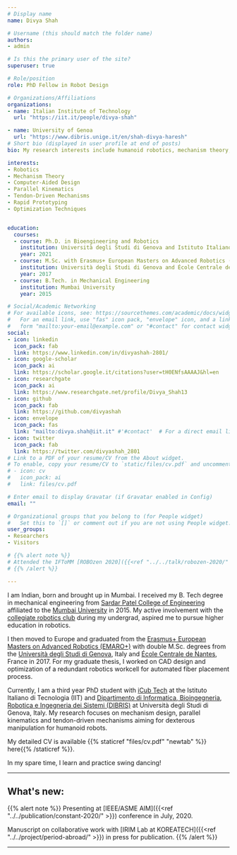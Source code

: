 ```yaml
---
# Display name
name: Divya Shah

# Username (this should match the folder name)
authors:
- admin

# Is this the primary user of the site?
superuser: true

# Role/position
role: PhD Fellow in Robot Design

# Organizations/Affiliations
organizations:
- name: Italian Institute of Technology
  url: "https://iit.it/people/divya-shah"

- name: University of Genoa
  url: "https://www.dibris.unige.it/en/shah-divya-haresh"
# Short bio (displayed in user profile at end of posts)
bio: My research interests include humanoid robotics, mechanism theory, parallel kinematics and computer-aided design.

interests:
- Robotics
- Mechanism Theory
- Computer-Aided Design
- Parallel Kinematics
- Tendon-Driven Mechanisms
- Rapid Prototyping
- Optimization Techniques


education:
  courses:
  - course: Ph.D. in Bioengineering and Robotics
    institution: Università degli Studi di Genova and Istituto Italiano di Tecnologia
    year: 2021
  - course: M.Sc. with Erasmus+ European Masters on Advanced Robotics (EMARO+)
    institution: Università degli Studi di Genova and École Centrale de Nantes
    year: 2017
  - course: B.Tech. in Mechanical Engineering
    institution: Mumbai University
    year: 2015

# Social/Academic Networking
# For available icons, see: https://sourcethemes.com/academic/docs/widgets/#icons
#   For an email link, use "fas" icon pack, "envelope" icon, and a link in the
#   form "mailto:your-email@example.com" or "#contact" for contact widget.
social:
- icon: linkedin
  icon_pack: fab
  link: https://www.linkedin.com/in/divyashah-2801/
- icon: google-scholar
  icon_pack: ai
  link: https://scholar.google.it/citations?user=tH0ENfsAAAAJ&hl=en
- icon: researchgate
  icon_pack: ai
  link: https://www.researchgate.net/profile/Divya_Shah13
- icon: github
  icon_pack: fab
  link: https://github.com/divyashah
- icon: envelope
  icon_pack: fas
  link: "mailto:divya.shah@iit.it" #'#contact'  # For a direct email link, use "mailto:test@example.org".
- icon: twitter
  icon_pack: fab
  link: https://twitter.com/divyashah_2801
# Link to a PDF of your resume/CV from the About widget.
# To enable, copy your resume/CV to `static/files/cv.pdf` and uncomment the lines below.  
# - icon: cv
#   icon_pack: ai
#   link: files/cv.pdf

# Enter email to display Gravatar (if Gravatar enabled in Config)
email: ""

# Organizational groups that you belong to (for People widget)
#   Set this to `[]` or comment out if you are not using People widget.  
user_groups:
- Researchers
- Visitors

# {{% alert note %}}
# Attended the IFToMM [ROBOzen 2020]({{<ref "../../talk/robozen-2020/" >}}) in Bolzano, Italy.
# {{% /alert %}}

---
```


I am Indian, born and brought up in Mumbai. I received my B. Tech degree in mechanical engineering from [Sardar Patel College of Engineering](http://spce.ac.in/) affiliated to the [Mumbai University](http://mu.ac.in/) in 2015. My active involvement with the [collegiate robotics club](https://www.facebook.com/RoboconSPCE.In/) during my undergrad, aspired me to pursue higher education in robotics.  

I then moved to Europe and graduated from the [Erasmus+ European Masters on Advanced Robotics (EMARO+)](http://masteremaro.irccyn.ec-nantes.fr/index.php/welcome) with double M.Sc. degrees from the [Università degli Studi di Genova](https://unige.it/), Italy and [École Centrale de Nantes](https://www.ec-nantes.fr/), France in 2017. For my graduate thesis, I worked on CAD design and optimization of a redundant robotics workcell for automated fiber placement process.

Currently, I am a third year PhD student with [iCub Tech](https://www.iit.it/research/lines/icub) at the Istituto Italiano di Tecnologia (IIT) and [Dipartimento di Informatica, Bioingegneria, Robotica e Ingegneria dei Sistemi (DIBRIS)](http://phd.dibris.unige.it/biorob/) at Università degli Studi di Genova, Italy. My research focuses on mechanism design, parallel kinematics and tendon-driven mechanisms aiming for dexterous manipulation for humanoid robots.

My detailed CV is available  {{% staticref "files/cv.pdf" "newtab" %}} here{{% /staticref %}}.

In my spare time, I learn and practice swing dancing!

---

## What's new:

{{% alert note %}}
Presenting at [IEEE/ASME AIM]({{<ref "../../publication/constant-2020/" >}}) conference in July, 2020.

Manuscript on collaborative work with [IRIM Lab at KOREATECH]({{<ref "../../project/period-abroad/" >}}) in press for publication.
{{% /alert %}}

---
